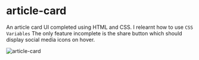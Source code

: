 # article-card

An article card UI completed using HTML and CSS. I relearnt how to use `CSS Variables` The only feature incomplete is the share button which should display social media icons on hover.

![article-card](https://user-images.githubusercontent.com/85868026/192166517-dfb3dd3a-b1d3-44d8-beb3-25c07e5c21fa.png)
